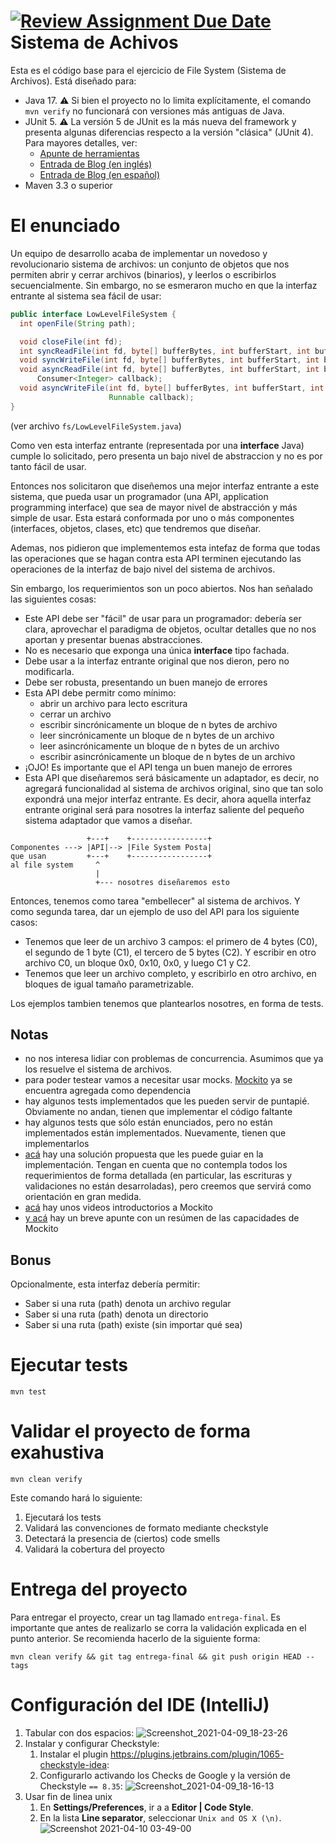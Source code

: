 [![Review Assignment Due Date](https://classroom.github.com/assets/deadline-readme-button-22041afd0340ce965d47ae6ef1cefeee28c7c493a6346c4f15d667ab976d596c.svg)](https://classroom.github.com/a/Ct2XUv_H)
Sistema de Achivos
==================

Esta es el código base para el ejercicio de File System (Sistema de Archivos). Está diseñado para:

* Java 17. :warning: Si bien el proyecto no lo limita explícitamente, el comando `mvn verify` no funcionará con versiones más antiguas de Java.
* JUnit 5. :warning: La versión 5 de JUnit es la más nueva del framework y presenta algunas diferencias respecto a la versión "clásica" (JUnit 4). Para mayores detalles, ver:
  *  [Apunte de herramientas](https://docs.google.com/document/d/1VYBey56M0UU6C0689hAClAvF9ILE6E7nKIuOqrRJnWQ/edit#heading=h.dnwhvummp994)
  *  [Entrada de Blog (en inglés)](https://www.baeldung.com/junit-5-migration)
  *  [Entrada de Blog (en español)](https://www.paradigmadigital.com/dev/nos-espera-junit-5/)
* Maven 3.3 o superior

# El enunciado

Un equipo de desarrollo acaba de implementar un novedoso y revolucionario sistema de archivos: un conjunto de objetos
que nos permiten abrir y cerrar archivos (binarios), y leerlos o escribirlos secuencialmente. Sin embargo, no se esmeraron mucho en que la interfaz entrante al sistema sea fácil de usar:

```java
public interface LowLevelFileSystem {
  int openFile(String path);

  void closeFile(int fd);
  int syncReadFile(int fd, byte[] bufferBytes, int bufferStart, int bufferEnd);
  void syncWriteFile(int fd, byte[] bufferBytes, int bufferStart, int bufferEnd);
  void asyncReadFile(int fd, byte[] bufferBytes, int bufferStart, int bufferEnd,
      Consumer<Integer> callback);
  void asyncWriteFile(int fd, byte[] bufferBytes, int bufferStart, int bufferEnd,
                      Runnable callback);
}
```
(ver archivo `fs/LowLevelFileSystem.java`)

Como ven esta interfaz entrante (representada por una __interface__ Java) cumple lo solicitado, pero presenta un bajo nivel de abstraccion y no es por tanto fácil de usar.


Entonces nos solicitaron que diseñemos una mejor interfaz entrante a este sistema, que pueda usar un programador (una API, application programming interface) que sea de mayor nivel de abstracción y más simple de usar. Esta estará conformada por uno o más componentes (interfaces, objetos, clases, etc) que tendremos que diseñar.

Ademas, nos pidieron que implementemos esta intefaz de forma que todas las operaciones que se hagan contra esta API terminen ejecutando las operaciones de la interfaz de bajo nivel del sistema de archivos.

Sin embargo, los requerimientos son un poco abiertos. Nos han señalado las siguientes cosas:
* Este API debe ser "fácil" de usar para un programador: debería ser clara, aprovechar el paradigma de objetos, ocultar detalles que no nos aportan y presentar buenas abstracciones.
* No es necesario que exponga una única __interface__ tipo fachada.
* Debe usar a la interfaz entrante original que nos dieron, pero no modificarla.
* Debe ser robusta, presentando un buen manejo de errores
* Esta API debe permitr como mínimo:
  * abrir un archivo para lecto escritura
  * cerrar un archivo
  * escribir sincrónicamente un bloque de n bytes de archivo
  * leer sincrónicamente un bloque de n bytes de un archivo
  * leer asincrónicamente un bloque de n bytes de un archivo
  * escribir asincrónicamente un bloque de n bytes de un archivo
* ¡OJO! Es importante que el API tenga un buen manejo de errores    
* Esta API que diseñaremos será básicamente un adaptador, es decir, no agregará funcionalidad al sistema de archivos original, 
  sino que tan solo expondrá una mejor interfaz entrante. Es decir, ahora aquella interfaz entrante original será para nosotres 
  la interfaz saliente del pequeño sistema adaptador que vamos a diseñar.

```
                 +---+    +-----------------+
Componentes ---> |API|--> |File System Posta|
que usan         +---+    +-----------------+
al file system     ^
                   |
                   +--- nosotres diseñaremos esto

```
Entonces, tenemos como tarea "embellecer" al sistema de archivos. Y como segunda tarea, dar un ejemplo de uso del API para los siguiente casos:
  * Tenemos que leer de un archivo 3 campos: el primero de 4 bytes (C0), el segundo de 1 byte (C1), el tercero de 5 bytes (C2). Y escribir en otro archivo C0, un bloque 0x0, 0x10, 0x0, y luego C1 y C2.
  * Tenemos que leer un archivo completo, y escribirlo en otro archivo, en bloques de igual tamaño parametrizable.

Los ejemplos tambien tenemos que plantearlos nosotres, en forma de tests.


## Notas

  * no nos interesa lidiar con problemas de concurrencia. Asumimos que ya los resuelve el sistema de archivos.
  * para poder testear vamos a necesitar usar mocks. [Mockito](https://javadoc.io/doc/org.mockito/mockito-core/latest/org/mockito/Mockito.html) ya se encuentra agregada como dependencia  
  * hay algunos tests implementados que les pueden servir de puntapié. Obviamente no andan, tienen que implementar el código faltante 
  * hay algunos tests que sólo están enunciados, pero no están implementados están implementados. Nuevamente, tienen que implementarlos 
  * [acá](https://docs.google.com/document/d/1l22DXR13J3XlcEkdwWsba5zg8gl_XwFA7cWf_LIOHHk/edit#) hay una solución propuesta que les puede guiar en la implementación. Tengan en cuenta que no contempla todos los requerimientos de forma detallada (en particular, las escrituras y validaciones no están desarroladas), pero creemos que servirá como orientación en gran medida.   
  * [acá](https://www.youtube.com/watch?v=-p7_NUDLRB0&list=PLTpxfh7PF3OpJSMNNPaYxLJii3Xm7PPA_&index=3) hay unos videos introductorios a Mockito
  * [y acá](https://docs.google.com/document/d/1467Gc-adARJZZhVAdgazdCeHWRzCUJg6CfMD3nkhmG4/edit#) hay un breve apunte con un resúmen de las capacidades de Mockito
  

## Bonus

Opcionalmente, esta interfaz debería permitir:
  
 * Saber si una ruta (path) denota un archivo regular
 * Saber si una ruta (path) denota un directorio
 * Saber si una ruta (path) existe (sin importar qué sea)


# Ejecutar tests

```
mvn test
```

# Validar el proyecto de forma exahustiva

```
mvn clean verify
```

Este comando hará lo siguiente:

 1. Ejecutará los tests
 2. Validará las convenciones de formato mediante checkstyle
 3. Detectará la presencia de (ciertos) code smells
 4. Validará la cobertura del proyecto

# Entrega del proyecto

Para entregar el proyecto, crear un tag llamado `entrega-final`. Es importante que antes de realizarlo se corra la validación
explicada en el punto anterior. Se recomienda hacerlo de la siguiente forma:

```
mvn clean verify && git tag entrega-final && git push origin HEAD --tags
```

# Configuración del IDE (IntelliJ)

 1. Tabular con dos espacios: ![Screenshot_2021-04-09_18-23-26](https://user-images.githubusercontent.com/677436/114242543-73e1fe00-9961-11eb-9a61-7e34be9fb8de.png)
 2. Instalar y configurar Checkstyle:
    1. Instalar el plugin https://plugins.jetbrains.com/plugin/1065-checkstyle-idea:
    2. Configurarlo activando los Checks de Google y la versión de Checkstyle `== 8.35`: ![Screenshot_2021-04-09_18-16-13](https://user-images.githubusercontent.com/677436/114242548-75132b00-9961-11eb-972e-28e6e1412979.png)
 3. Usar fin de linea unix
    1. En **Settings/Preferences**, ir a a **Editor | Code Style**.
    2. En la lista **Line separator**, seleccionar `Unix and OS X (\n)`.
 ![Screenshot 2021-04-10 03-49-00](https://user-images.githubusercontent.com/11875266/114260872-c6490c00-99ad-11eb-838f-022acc1903f4.png)
